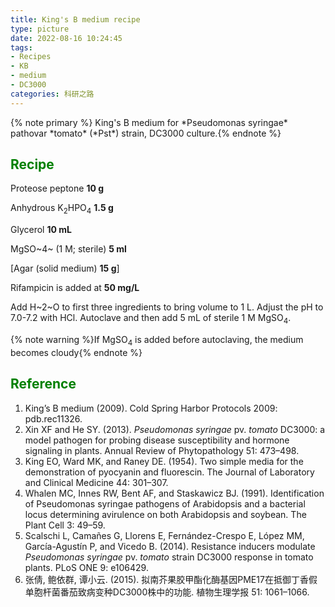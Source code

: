 ```yaml
---
title: King's B medium recipe
type: picture
date: 2022-08-16 10:24:45
tags: 
- Recipes
- KB
- medium
- DC3000
categories: 科研之路
---
```


<meta name="referrer" content="no-referrer" />
{% note primary %}  King's B medium for *Pseudomonas syringae* pathovar *tomato* (*Pst*) strain, DC3000 culture.{% endnote %}

<!--more-->

## <font color=green>Recipe</font>

Proteose peptone **10 g**

Anhydrous K<sub>2</sub>HPO<sub>4</sub> **1.5 g**

Glycerol **10 mL** 

MgSO~4~ (1 M; sterile) **5 ml**

[Agar (solid medium) **15 g**]

Rifampicin is added at **50 mg/L**

Add H~2~O to first three ingredients to bring volume to 1 L. Adjust the pH to 7.0-7.2 with HCl. Autoclave and then add 5 mL of sterile 1 M MgSO<sub>4</sub>.

{% note warning %}If MgSO<sub>4</sub> is added before autoclaving, the medium becomes cloudy{% endnote %}

## <font color=green>Reference</font>
1. King’s B medium (2009). Cold Spring Harbor Protocols 2009: pdb.rec11326.
2. Xin XF and He SY. (2013). *Pseudomonas syringae* pv. *tomato* DC3000: a model pathogen for probing disease susceptibility and hormone signaling in plants. Annual Review of Phytopathology 51: 473–498.
3. King EO, Ward MK, and Raney DE. (1954). Two simple media for the demonstration of pyocyanin and fluorescin. The Journal of Laboratory and Clinical Medicine 44: 301–307.
4. Whalen MC, Innes RW, Bent AF, and Staskawicz BJ. (1991). Identification of Pseudomonas syringae pathogens of Arabidopsis and a bacterial locus determining avirulence on both Arabidopsis and soybean. The Plant Cell 3: 49–59.
5. Scalschi L, Camañes G, Llorens E, Fernández-Crespo E, López MM, García-Agustín P, and Vicedo B. (2014). Resistance inducers modulate *Pseudomonas syringae* pv. *tomato* strain DC3000 response in tomato plants. PLoS ONE 9: e106429.
6. 张倩, 鲍依群, 谭小云. (2015). 拟南芥果胶甲酯化酶基因PME17在抵御丁香假单胞杆菌番茄致病变种DC3000株中的功能. 植物生理学报 51: 1061–1066.


